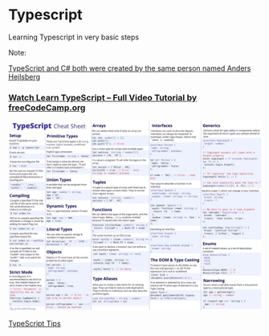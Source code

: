 # Typescript

Learning Typescript in very basic steps

Note:

[TypeScript and C# both were created by the same person named Anders Hejlsberg](https://dev.to/destrodevshow/typescript-and-c-both-created-by-the-same-person-named-anders-hejlsberg-42g4)


### [Watch Learn TypeScript – Full Video Tutorial by freeCodeCamp.org](https://www.youtube.com/watch?v=30LWjhZzg50) 

![TypeScript Cheetsheet](typescript.jpeg)

[TypeScript Tips](https://www.totaltypescript.com/tips)
